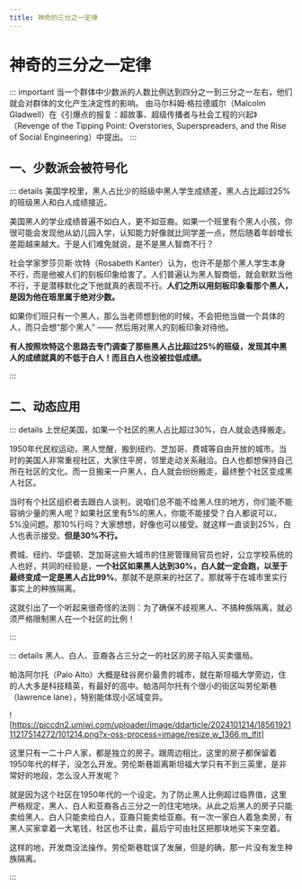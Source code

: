 ```yaml
---
title: 神奇的三分之一定律
---
```


# 神奇的三分之一定律
<Badge type="danger" text="种族歧视" />
<Badge type="danger" text="性别歧视" />

::: important 当一个群体中少数派的人数比例达到四分之一到三分之一左右，他们就会对群体的文化产生决定性的影响。
由马尔科姆·格拉德威尔（Malcolm Gladwell）在《引爆点的报复：超故事、超级传播者与社会工程的兴起》（Revenge of the Tipping Point: Overstories, Superspreaders, and the Rise of Social Engineering）中提出。
:::

## 一、少数派会被符号化

::: details 美国学校里，黑人占比少的班级中黑人学生成绩差，黑人占比超过25%的班级黑人和白人成绩接近。

美国黑人的学业成绩普遍不如白人，更不如亚裔。如果一个班里有个黑人小孩，你很可能会发现他从幼儿园入学，认知能力好像就比同学差一点，然后随着年龄增长差距越来越大。于是人们难免就说，是不是黑人智商不行？

社会学家罗莎贝斯·坎特（Rosabeth Kanter）认为，也许不是那个黑人学生本身不行，而是他被人们的刻板印象给害了。人们普遍认为黑人智商低，就会默默当他不行，于是潜移默化之下他就真的表现不行。**人们之所以用刻板印象看那个黑人，是因为他在班里属于绝对少数。**

如果你们班只有一个黑人，那么当老师想到他的时候，不会把他当做一个具体的人，而只会想“那个黑人” —— 然后用对黑人的刻板印象对待他。

**有人按照坎特这个思路去专门调查了那些黑人占比超过25%的班级，发现其中黑人的成绩就真的不低于白人！而且白人也没被拉低成绩。**

:::

## 二、动态应用

::: details 上世纪美国，如果一个社区的黑人占比超过30%，白人就会选择搬走。

1950年代民权运动，黑人觉醒，搬到纽约、芝加哥、费城等自由开放的城市。当时的美国人非常重视社区，大家住平房，邻里走动关系融洽。白人也都想保持自己所在社区的文化。而一旦搬来一户黑人，白人就会纷纷搬走，最终整个社区变成黑人社区。

当时有个社区组织者去跟白人谈判，说咱们总不能不给黑人住的地方，你们能不能容纳少量的黑人呢？如果社区里有5%的黑人，你能不能接受？白人都说可以，5%没问题。那10%行吗？大家想想，好像也可以接受。就这样一直谈到25%，白人也表示接受。**但是30%不行。**

费城、纽约、华盛顿、芝加哥这些大城市的住房管理局官员也好，公立学校系统的人也好，共同的经验是，**一个社区如果黑人达到30%，白人就一定会跑，以至于最终变成一定是黑人占比99%**。那就不是原来的社区了。那就等于在城市里实行事实上的种族隔离。

这就引出了一个听起来很奇怪的法则：为了确保不歧视黑人、不搞种族隔离，就必须严格限制黑人在一个社区的比例！

:::

::: details 黑人、白人、亚裔各占三分之一的社区的房子陷入买卖僵局。

帕洛阿尔托（Palo Alto）大概是硅谷房价最贵的城市，就在斯坦福大学旁边，住的人大多是科技精英，有最好的高中。帕洛阿尔托有个很小的街区叫劳伦斯巷（lawrence lane），特别能体现小区域变异。

![https://piccdn2.umiwi.com/uploader/image/ddarticle/2024101214/1856192111217514272/101214.png?x-oss-process=image/resize,w_1366,m_lfit]

这里只有一二十户人家，都是独立的房子。跟周边相比，这里的房子都保留着1950年代的样子，没怎么开发。劳伦斯巷距离斯坦福大学只有不到三英里，是非常好的地段，怎么没人开发呢？

就是因为这个社区在1950年代的一个设定。为了防止黑人比例超过临界值，这里严格规定，黑人、白人和亚裔各占三分之一的住宅地块。从此之后黑人的房子只能卖给黑人、白人只能卖给白人，亚裔只能卖给亚裔。有一次一家白人着急卖房，有黑人买家拿着一大笔钱，社区也不让卖，最后宁可由社区把那块地买下来空着。

这样的地，开发商没法操作。劳伦斯巷耽误了发展，但是的确，那一片没有发生种族隔离。

:::
